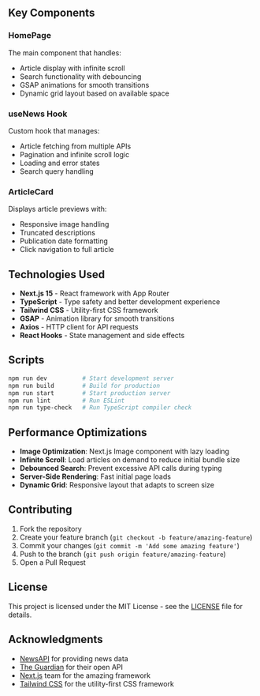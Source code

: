 
## Key Components

### HomePage
The main component that handles:
- Article display with infinite scroll
- Search functionality with debouncing
- GSAP animations for smooth transitions
- Dynamic grid layout based on available space

### useNews Hook
Custom hook that manages:
- Article fetching from multiple APIs
- Pagination and infinite scroll logic
- Loading and error states
- Search query handling

### ArticleCard
Displays article previews with:
- Responsive image handling
- Truncated descriptions
- Publication date formatting
- Click navigation to full article

## Technologies Used

- **Next.js 15** - React framework with App Router
- **TypeScript** - Type safety and better development experience
- **Tailwind CSS** - Utility-first CSS framework
- **GSAP** - Animation library for smooth transitions
- **Axios** - HTTP client for API requests
- **React Hooks** - State management and side effects

## Scripts

```bash
npm run dev          # Start development server
npm run build        # Build for production
npm run start        # Start production server
npm run lint         # Run ESLint
npm run type-check   # Run TypeScript compiler check
```

## Performance Optimizations

- **Image Optimization**: Next.js Image component with lazy loading
- **Infinite Scroll**: Load articles on demand to reduce initial bundle size
- **Debounced Search**: Prevent excessive API calls during typing
- **Server-Side Rendering**: Fast initial page loads
- **Dynamic Grid**: Responsive layout that adapts to screen size

## Contributing

1. Fork the repository
2. Create your feature branch (`git checkout -b feature/amazing-feature`)
3. Commit your changes (`git commit -m 'Add some amazing feature'`)
4. Push to the branch (`git push origin feature/amazing-feature`)
5. Open a Pull Request

## License

This project is licensed under the MIT License - see the [LICENSE](LICENSE) file for details.

## Acknowledgments

- [NewsAPI](https://newsapi.org) for providing news data
- [The Guardian](https://open-platform.theguardian.com) for their open API
- [Next.js](https://nextjs.org) team for the amazing framework
- [Tailwind CSS](https://tailwindcss.com) for the utility-first CSS framework